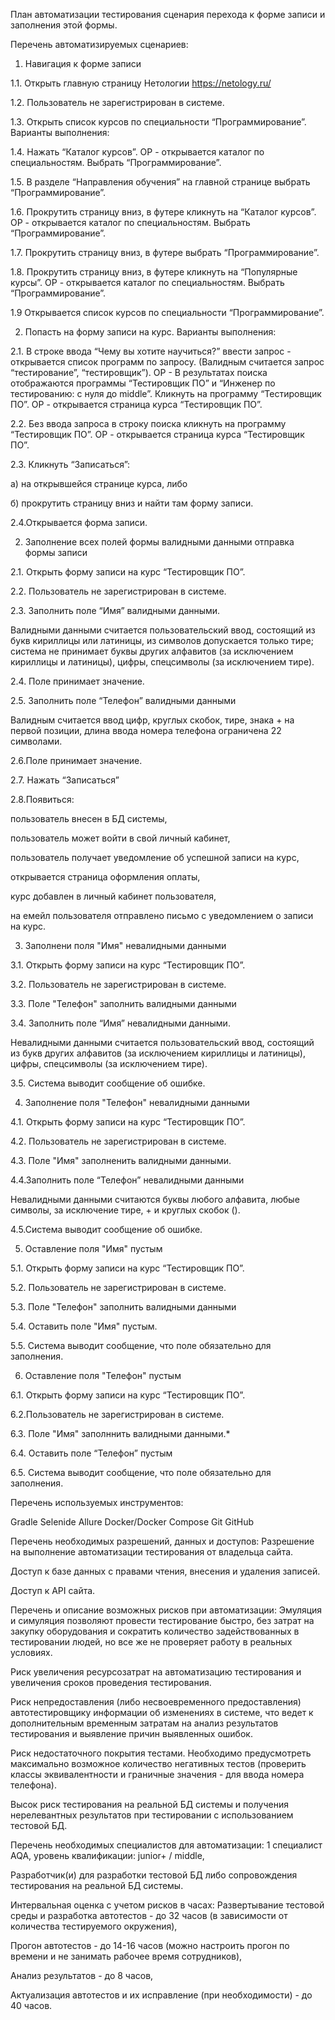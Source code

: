 План автоматизации тестирования сценария перехода к форме записи и заполнения этой формы.

Перечень автоматизируемых сценариев:

1. Навигация к форме записи

1.1. Открыть главную страницу Нетологии https://netology.ru/

1.2. Пользователь не зарегистрирован в системе.

1.3. Открыть список курсов по специальности “Программирование”. Варианты выполнения:

1.4. Нажать “Каталог курсов”. ОР - открывается каталог по специальностям. Выбрать “Программирование”.

1.5. В разделе “Направления обучения” на главной странице выбрать “Программирование”.

1.6. Прокрутить страницу вниз, в футере кликнуть на “Каталог курсов”. ОР - открывается каталог по специальностям. Выбрать “Программирование”.

1.7. Прокрутить страницу вниз, в футере выбрать “Программирование”.

1.8. Прокрутить страницу вниз, в футере кликнуть на “Популярные курсы”. ОР - открывается каталог по специальностям. Выбрать “Программирование”.

1.9 Открывается список курсов по специальности “Программирование”.

2. Попасть на форму записи на курс. Варианты выполнения:

2.1. В строке ввода “Чему вы хотите научиться?” ввести запрос - открывается список программ по запросу. (Валидным считается запрос “тестирование”, “тестировщик”). ОР - В результатах поиска отображаются программы “Тестировщик ПО” и “Инженер по тестированию: с нуля до middle”. Кликнуть на программу “Тестировщик ПО”. ОР - открывается страница курса “Тестировщик ПО”.

2.2. Без ввода запроса в строку поиска кликнуть на программу “Тестировщик ПО”. ОР - открывается страница курса “Тестировщик ПО”.

2.3. Кликнуть “Записаться”:

а) на открывшейся странице курса, либо

б) прокрутить страницу вниз и найти там форму записи.

2.4.Открывается форма записи.

2. Заполнение всех полей формы валидными данными отправка формы записи

2.1. Открыть форму записи на курс “Тестировщик ПО”.

2.2. Пользователь не зарегистрирован в системе.

2.3. Заполнить поле “Имя” валидными данными.

Валидными данными считается пользовательский ввод, состоящий из букв кириллицы или латиницы, из символов допускается только тире; система не принимает буквы других алфавитов (за исключением кириллицы и латиницы), цифры, спецсимволы (за исключением тире).

2.4. Поле принимает значение.

2.5. Заполнить поле “Телефон” валидными данными

Валидным считается ввод цифр, круглых скобок, тире, знака + на первой позиции, длина ввода номера телефона ограничена 22 символами.

2.6.Поле принимает значение.

2.7. Нажать “Записаться”

2.8.Появиться:

пользователь внесен в БД системы,

пользователь может войти в свой личный кабинет,

пользователь получает уведомление об успешной записи на курс,

открывается страница оформления оплаты,

курс добавлен в личный кабинет пользователя,

на емейл пользователя отправлено письмо с уведомлением о записи на курс.

3. Заполнени поля "Имя" невалидными данными

3.1. Открыть форму записи на курс “Тестировщик ПО”.

3.2. Пользователь не зарегистрирован в системе.

3.3. Поле "Телефон" заполнить валидными данными

3.4. Заполнить поле “Имя” невалидными данными.

Невалидными данными считается пользовательский ввод, состоящий из букв других алфавитов (за исключением кириллицы и латиницы), цифры, спецсимволы (за исключением тире).

3.5. Система выводит сообщение об ошибке.

 4. Заполнение поля "Телефон" невалидными данными

4.1. Открыть форму записи на курс “Тестировщик ПО”.

4.2. Пользователь не зарегистрирован в системе.

4.3. Поле "Имя" заполненить валидными данными.

4.4.Заполнить поле “Телефон” невалидными данными

Невалидными данными считаются буквы любого алфавита, любые символы, за исключение тире, + и круглых скобок ().

4.5.Система выводит сообщение об ошибке.

5. Оставление поля "Имя" пустым

5.1. Открыть форму записи на курс “Тестировщик ПО”.

5.2. Пользователь не зарегистрирован в системе.

5.3. Поле "Телефон" заполнить валидными данными

5.4. Оставить поле "Имя" пустым.

5.5. Система выводит сообщение, что поле обязательно для заполнения.

6. Оставление поля "Телефон" пустым

6.1. Открыть форму записи на курс “Тестировщик ПО”.

6.2.Пользователь не зарегистрирован в системе.

6.3. Поле "Имя" заполннить валидными данными.*

6.4. Оставить поле “Телефон” пустым

6.5. Система выводит сообщение, что поле обязательно для заполнения.

Перечень используемых инструментов:

 Gradle
 Selenide
 Allure
 Docker/Docker
 Compose Git
 GitHub 

Перечень необходимых разрешений, данных и доступов:
Разрешение на выполнение автоматизации тестирования от владельца сайта.

Доступ к базе данных с правами чтения, внесения и удаления записей.

Доступ к API сайта.

Перечень и описание возможных рисков при автоматизации:
Эмуляция и симуляция позволяют провести тестирование быстро, без затрат на закупку оборудования и сократить количество задействованных в тестировании людей, но все же не проверяет работу в реальных условиях.

Риск увеличения ресурсозатрат на автоматизацию тестирования и увеличения сроков проведения тестирования.

Риск непредоставления (либо несвоевременного предоставления) автотестировщику информации об изменениях в системе, что ведет к дополнительным временным затратам на анализ результатов тестирования и выявление причин выявленных ошибок.

Риск недостаточного покрытия тестами. Необходимо предусмотреть максимально возможное количество негативных тестов (проверить классы эквивалентности и граничные значения - для ввода номера телефона).

Высок риск тестирования на реальной БД системы и получения нерелевантных результатов при тестировании с использованием тестовой БД.

Перечень необходимых специалистов для автоматизации:
1 специалист AQA, уровень квалификации: junior+ / middle,

Разработчик(и) для разработки тестовой БД либо сопровождения тестирования на реальной БД системы.

Интервальная оценка с учетом рисков в часах:
Развертывание тестовой среды и разработка автотестов - до 32 часов (в зависимости от количества тестируемого окружения),

Прогон автотестов - до 14-16 часов (можно настроить прогон по времени и не занимать рабочее время сотрудников),

Анализ результатов - до 8 часов,

Актуализация автотестов и их исправление (при необходимости) - до 40 часов.
